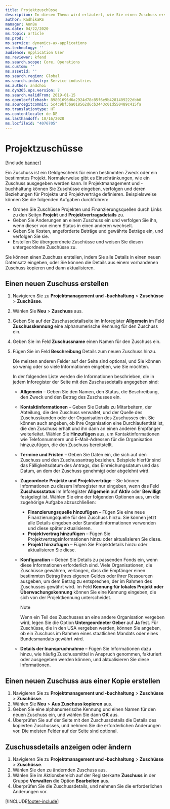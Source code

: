 ```yaml
---
title: Projektzuschüsse
description: In diesem Thema wird erläutert, wie Sie einen Zuschuss erstellen oder ändern.
author: RadhikaRS
manager: AnnBe
ms.date: 04/22/2020
ms.topic: article
ms.prod: ''
ms.service: dynamics-ax-applications
ms.technology: ''
audience: Application User
ms.reviewer: kfend
ms.search.scope: Core, Operations
ms.custom: ''
ms.assetid: ''
ms.search.region: Global
ms.search.industry: Service industries
ms.author: andchoi
ms.dyn365.ops.version: 7
ms.search.validFrom: 2019-01-15
ms.openlocfilehash: 89801696d6a2924d78c85f6e9b4281409222dbb0
ms.sourcegitcommit: 5c4c9bf3ba018562d6cb3443c01d550489c415fa
ms.translationtype: HT
ms.contentlocale: de-DE
ms.lasthandoff: 10/16/2020
ms.locfileid: "4076705"
---
```

# <a name="project-grants"></a>Projektzuschüsse

[!include [banner](../includes/banner.md)]

Ein Zuschuss ist ein Geldgeschenk für einen bestimmten Zweck oder ein bestimmtes Projekt. Normalerweise gibt es Einschränkungen, wie ein Zuschuss ausgegeben werden kann. In Projektmanagement und -buchhaltung können Sie Zuschüsse eingeben, verfolgen und deren Beziehungen für Projekte und Projektverträge definieren. Beispielsweise können Sie die folgenden Aufgaben durchführen:

- Ordnen Sie Zuschüsse Projekten und Finanzierungsquellen durch Links zu den Seiten **Projekt** und **Projektvertragsdetails** zu.
- Geben Sie Änderungen an einem Zuschuss ein und verfolgen Sie ihn, wenn dieser von einem Status in einen anderen wechselt.
- Geben Sie Kosten, angeforderte Beträge und gewährte Beträge ein, und verfolgen Sie sie.
- Erstellen Sie übergeordnete Zuschüsse und weisen Sie diesen untergeordnete Zuschüsse zu.

Sie können einen Zuschuss erstellen, indem Sie alle Details in einen neuen Datensatz eingeben, oder Sie können die Details aus einem vorhandenen Zuschuss kopieren und dann aktualisieren.

## <a name="create-a-new-grant"></a>Einen neuen Zuschuss erstellen

1. Navigieren Sie zu **Projektmanagement und -buchhaltung** \> **Zuschüsse** \> **Zuschüsse**.
2. Wählen Sie **Neu** \> **Zuschuss** aus.
3. Geben Sie auf der Zuschussdetailseite im Inforegister **Allgemein** im Feld **Zuschusskennung** eine alphanumerische Kennung für den Zuschuss ein.
4. Geben Sie im Feld **Zuschussname** einen Namen für den Zuschuss ein.
5. Fügen Sie im Feld **Beschreibung** Details zum neuen Zuschuss hinzu.

    Die meisten anderen Felder auf der Seite sind optional, und Sie können so wenig oder so viele Informationen eingeben, wie Sie möchten.

    In der folgenden Liste werden die Informationen beschrieben, die in jedem Inforegister der Seite mit den Zuschussdetails angegeben sind:

    - **Allgemein** – Geben Sie den Namen, den Status, die Beschreibung, den Zweck und den Betrag des Zuschusses ein.
    - **Kontaktinformationen** – Geben Sie Details zu Mitarbeitern, der Abteilung, die den Zuschuss verwaltet, und der Quelle des Zuschusskunden oder der Organisation des Zuschusses ein. Sie können auch angeben, ob Ihre Organisation eine Durchlaufentität ist, die den Zuschuss erhält und ihn dann an einen anderen Empfänger weiterleitet. Wählen Sie **Hinzufügen** aus, um Kontaktinformationen wie Telefonnummern und E-Mail-Adressen für die Organisation hinzuzufügen, die den Zuschuss bereitstellt.
    - **Termine und Fristen** – Geben Sie Daten ein, die sich auf den Zuschuss und den Zuschussantrag beziehen. Beispiele hierfür sind das Fälligkeitsdatum des Antrags, das Einreichungsdatum und das Datum, an dem der Zuschuss genehmigt oder abgelehnt wird.
    - **Zugeordnete Projekte und Projektverträge** – Sie können Informationen zu diesem Inforegister nur eingeben, wenn das Feld **Zuschussstatus** im Inforegister **Allgemein** auf **Aktiv** oder **Bewilligt** festgelegt ist. Wählen Sie eine der folgenden Optionen aus, um die zugehörige Aufgabe abzuschließen:

        - **Finanzierungsquelle hinzufügen** – Fügen Sie eine neue Finanzierungsquelle für den Zuschuss hinzu. Sie können jetzt alle Details eingeben oder Standardinformationen verwenden und diese später aktualisieren.
        - **Projektvertrag hinzufügen** – Fügen Sie Projektvertragsinformationen hinzu oder aktualisieren Sie diese.
        - **Projekt hinzufügen** – Fügen Sie Projektdetails hinzu oder aktualisieren Sie diese.

    - **Konfiguration** – Geben Sie Details zu passenden Fonds ein, wenn diese Informationen erforderlich sind. Viele Organisationen, die Zuschüsse gewähren, verlangen, dass die Empfänger einen bestimmten Betrag ihres eigenen Geldes oder ihrer Ressourcen ausgeben, um dem Betrag zu entsprechen, der im Rahmen des Zuschusses gewährt wird. Im Feld **Kennung für lokales Projekt oder Überwachungskennung** können Sie eine Kennung eingeben, die sich von der Projektkennung unterscheidet.

        > [!NOTE]
        > Wenn ein Teil des Zuschusses an eine andere Organisation vergeben wird, legen Sie die Option **Untergeordneter Geber** auf **Ja** fest. Für Zuschüsse, die in den USA vergeben werden, können Sie angeben, ob ein Zuschuss im Rahmen eines staatlichen Mandats oder eines Bundesmandats gewährt wird.

    - **Details der Inanspruchnahme** – Fügen Sie Informationen dazu hinzu, wie häufig Zuschussmittel in Anspruch genommen, fakturiert oder ausgegeben werden können, und aktualisieren Sie diese Informationen.

## <a name="create-a-new-grant-from-a-copy"></a>Einen neuen Zuschuss aus einer Kopie erstellen

1. Navigieren Sie zu **Projektmanagement und -buchhaltung** \> **Zuschüsse** \> **Zuschüsse**.
2. Wählen Sie **Neu** \> **Aus Zuschuss kopieren** aus.
3. Geben Sie eine alphanumerische Kennung und einen Namen für den neuen Zuschuss ein, und wählen Sie dann **OK** aus.
4. Überprüfen Sie auf der Seite mit den Zuschussdetails die Details des kopierten Zuschusses, und nehmen Sie die erforderlichen Änderungen vor. Die meisten Felder auf der Seite sind optional.

## <a name="view-or-modify-grant-details"></a>Zuschussdetails anzeigen oder ändern

1. Navigieren Sie zu **Projektmanagement und -buchhaltung** \> **Zuschüsse** \> **Zuschüsse**.
2. Wählen Sie den zu ändernden Zuschuss aus.
3. Wählen Sie im Aktionsbereich auf der Registerkarte **Zuschuss** in der Gruppe **Verwalten** die Option **Bearbeiten** aus.
4. Überprüfen Sie die Zuschussdetails, und nehmen Sie die erforderlichen Änderungen vor.


[!INCLUDE[footer-include](../includes/footer-banner.md)]